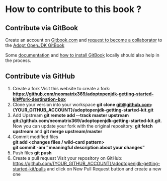 # How to contribute to this book ?

## Contribute via GitBook

Create an account on [Gitbook.com](http://www.gitbook.com/login) and [request to become a collaborator](https://www.gitbook.com/book/neomatrix369/adoptopenjdk-getting-started-kit/contact) to the [Adopt OpenJDK GitBook](http://neomatrix369.gitbooks.io/adoptopenjdk-getting-started-kit/)

Some [documentation](http://help.gitbook.com/) and [how to install GitBook](https://github.com/GitbookIO/gitbook) locally should also help in the process.

## Contribute via GitHub

1. Create a fork
Visit this website to create a fork: **https://github.com/neomatrix369/adoptopenjdk-getting-started-kit#fork-destination-box** 
2. Clone your version into your workspace
**git clone git@github.com:{YOUR_GITHUB_ACCOUNT}/adoptopenjdk-getting-started-kit.git**
3. Add Upstream
**git remote add --track master upstream git://github.com/neomatrix369/adoptopenjdk-getting-started-kit.git**. 
Now you can update your fork with the original repository: **git fetch upstream** and **git merge upstream/master**
4. Commit modified files <br/>
**git add <changes files / wild-card pattern>** <br/>
**git commit -am "meaningful description about your changes"**
5. Push files
**git push**
6. Create a pull request
Visit your repository on GitHub: https://github.com/{YOUR_GITHUB_ACCOUNT}/adoptopenjdk-getting-started-kit/pulls and click on New Pull Request button and create a new one
